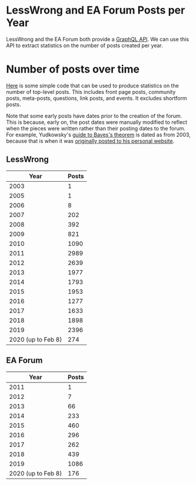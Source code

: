 # LessWrong and EA Forum Posts per Year

LessWrong and the EA Forum both provide a [GraphQL API](https://www.lesswrong.com/posts/LJiGhpq8w4Badr5KJ/graphql-tutorial-for-lesswrong-and-effective-altruism-forum). We can use this API to extract statistics on the number of posts created per year.

# Number of posts over time
[Here](https://gist.github.com/LouisFrancini/45ba6673b2aee67f69f3581daa66c9e0) is some simple code that can be used to produce statistics on the number of top-level posts. This includes front page posts, community posts, meta-posts, questions, link posts, and events. It excludes shortform posts.

Note that some early posts have dates prior to the creation of the forum. This is because, early on, the post dates were manually modified to reflect when the pieces were written rather than their posting dates to the forum. For example, Yudkowsky's [guide to Bayes's theorem](https://www.lesswrong.com/posts/XTXWPQSEgoMkAupKt/an-intuitive-explanation-of-bayes-s-theorem) is dated as from 2003, because that is when it was [originally posted to his personal website](http://yudkowsky.net/rational/bayes/).

## LessWrong
| Year | Posts |
|--|--|
| 2003 | 1 |
| 2005 | 1 |
| 2006 | 8 |
| 2007 | 202 |
| 2008 | 392 |
| 2009 | 821 |
| 2010 | 1090 |
| 2011 | 2989 |
| 2012 | 2639 |
| 2013 | 1977 |
| 2014 | 1793 |
| 2015 | 1953 |
| 2016 | 1277 |
| 2017 | 1633 |
| 2018 | 1898 |
| 2019 | 2396 |
| 2020 (up to Feb 8) | 274 |

## EA Forum
| Year | Posts |
|--|--|
| 2011 | 1 |
| 2012 | 7 |
| 2013 | 66 |
| 2014 | 233 |
| 2015 | 460 |
| 2016 | 296 |
| 2017 | 262 |
| 2018 | 439 |
| 2019 | 1086 |
| 2020 (up to Feb 8) | 176 |

